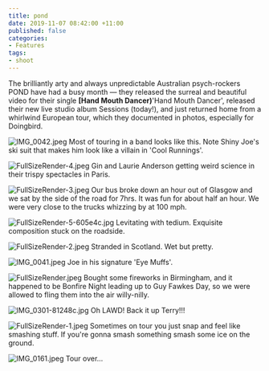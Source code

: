 ```yaml
---
title: pond
date: 2019-11-07 08:42:00 +11:00
published: false
categories:
- Features
tags:
- shoot
---
```


The brilliantly arty and always unpredictable Australian psych-rockers POND have had a busy month — they released the surreal and beautiful video for their single **[Hand Mouth Dancer)**'Hand Mouth Dancer', released their new live studio album Sessions (today!), and just returned home from a whirlwind European tour, which they documented in photos, especially for Doingbird. 

![IMG_0042.jpeg](/uploads/IMG_0042.jpeg)
Most of touring in a band looks like this. Note Shiny Joe's ski suit that makes him look like a villain in 'Cool Runnings'.

![FullSizeRender-4.jpeg](/uploads/FullSizeRender-4.jpeg)
Gin and Laurie Anderson getting weird science in their trispy spectacles in Paris.

![FullSizeRender-3.jpeg](/uploads/FullSizeRender-3.jpeg)
Our bus broke down an hour out of Glasgow and we sat by the side of the road for 7hrs. It was fun for about half an hour. We were very close to the trucks whizzing by at 100 mph.

![FullSizeRender-5-605e4c.jpg](/uploads/FullSizeRender-5-605e4c.jpg)
Levitating with tedium. Exquisite composition stuck on the roadside.

![FullSizeRender-2.jpeg](/uploads/FullSizeRender-2.jpeg)
Stranded in Scotland. Wet but pretty.

![IMG_0041.jpeg](/uploads/IMG_0041.jpeg)
Joe in his signature 'Eye Muffs'.

![FullSizeRender.jpeg](/uploads/FullSizeRender.jpeg)
Bought some fireworks in Birmingham, and it happened to be Bonfire Night leading up to Guy Fawkes Day, so we were allowed to fling them into the air willy-nilly.

![IMG_0301-81248c.jpg](/uploads/IMG_0301-81248c.jpg)
Oh LAWD! Back it up Terry!!!

![FullSizeRender-1.jpeg](/uploads/FullSizeRender-1.jpeg)
Sometimes on tour you just snap and feel like smashing stuff. If you're gonna smash something smash some ice on the ground.

![IMG_0161.jpeg](/uploads/IMG_0161.jpeg)
Tour over...